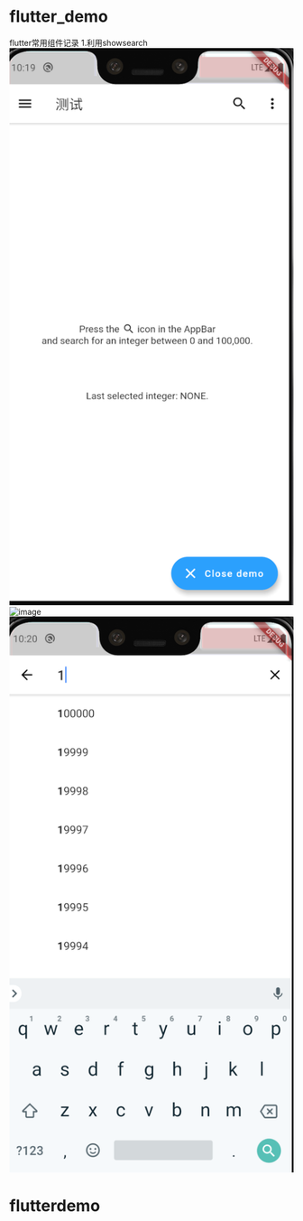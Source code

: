 
# flutter_demo
flutter常用组件记录
1.利用showsearch
![image](https://github.com/ambitious09/flutterdemo/blob/master/image/search01.png)
![image](https://github.com/ambitious09/flutterdemo/blob/master/image/search02.png)
![image](https://github.com/ambitious09/flutterdemo/blob/master/image/search03.png)


# flutterdemo
